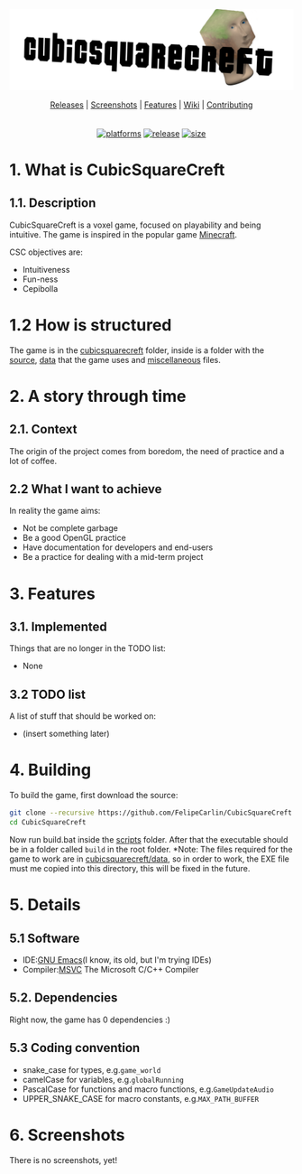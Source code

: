 ![CubicSquareCreft](/showcase/Banner.png?raw=true "CubicSquareCreft")

<p align="center">
  <a href="https://github.com/FelipeCarlin/CubicSquareCreft/releases">Releases</a> |
  <a href="#screenshots">Screenshots</a> |
  <a href="#features">Features</a> |
  <a href="https://github.com/FelipeCarlin/CubicSquareCreft/wiki">Wiki</a> |
  <a href="https://github.com/FelipeCarlin/CubicSquareCreft/CONTRIBUTING.md">Contributing</a>
<br/>
<br/>
<br/>
<a href="https://github.com/FelipeCarlin/CubicSquareCreft/releases"><img alt="platforms" src="https://img.shields.io/badge/platforms-Windows-blue?style=flat-square"/></a>
<a href="https://github.com/FelipeCarlin/CubicSquareCreft/releases"><img alt="release" src="https://img.shields.io/github/v/release/FelipeCarlin/CubicSquareCreft?style=flat-square"/></a>
<a href="https://github.com/FelipeCarlin/CubicSquareCreft/tree/master/cubicsquarecreft"><img alt="size" src="https://img.shields.io/github/repo-size/FelipeCarlin/CubicSquareCreft?style=flat-square"/></a>
<br/>

# 1. What is CubicSquareCreft

## 1.1. Description

CubicSquareCreft is a voxel game, focused on playability and being intuitive. The game is inspired in the popular game [Minecraft](https://www.minecraft.net).

CSC objectives are:

- Intuitiveness
- Fun-ness
- Cepibolla

# 1.2 How is structured

The game is in the [cubicsquarecreft](https://www.github.com/FelipeCarlin/CubicSquareCreft/tree/master/cubicsquarecreft) folder, inside is a folder with the [source](https://www.github.com/FelipeCarlin/CubicSquareCreft/tree/master/cubicsquarecreft/code), [data](https://www.github.com/FelipeCarlin/CubicSquareCreft/tree/master/cubicsquarecreft/data) that the game uses and [miscellaneous](https://www.github.com/FelipeCarlin/CubicSquareCreft/tree/master/cubicsquarecreft/misc) files.

# 2. A story through time

## 2.1. Context

The origin of the project comes from boredom, the need of practice and a lot of coffee.

## 2.2 What I want to achieve

In reality the game aims:

- Not be complete garbage
- Be a good OpenGL practice
- Have documentation for developers and end-users
- Be a practice for dealing with a mid-term project

<span name="features"></span>

# 3. Features

## 3.1. Implemented

Things that are no longer in the TODO list:

- None

## 3.2 TODO list

A list of stuff that should be worked on:

- (insert something later)

# 4. Building

To build the game, first download the source:

```bash
git clone --recursive https://github.com/FelipeCarlin/CubicSquareCreft
cd CubicSquareCreft
```

Now run build.bat inside the [scripts](https://github.com/FelipeCarlin/CubicSquareCreft/scripts) folder. After that the executable should be in a folder called `build` in the root folder.
*Note: The files required for the game to work are in [cubicsquarecreft/data](https://github.com/FelipeCarlin/CubicSquareCreft/cubicsquarecreft/data), so in order to work, the EXE file must me copied into this directory, this will be fixed in the future.

# 5. Details

## 5.1 Software

- IDE:[GNU Emacs](https://www.gnu.org/software/emacs/)(I know, its old, but I'm trying IDEs)
- Compiler:[MSVC](https://visualstudio.microsoft.com/vs/features/cplusplus/) The Microsoft C/C++ Compiler

## 5.2. Dependencies

Right now, the game has 0 dependencies :)

## 5.3 Coding convention

- snake_case for types, e.g.`game_world`
- camelCase for variables, e.g.`globalRunning`
- PascalCase for functions and macro functions, e.g.`GameUpdateAudio`
- UPPER_SNAKE_CASE for macro constants, e.g.`MAX_PATH_BUFFER`

<span name="screenshots"></span>

# 6. Screenshots

There is no screenshots, yet!

